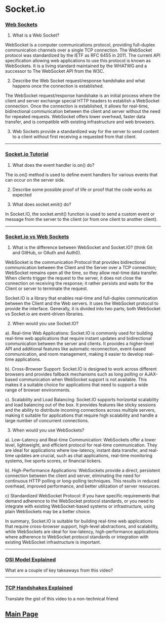 # Socket.io

### [Web Sockets](https://en.wikipedia.org/wiki/WebSocket)

1. What is a Web Socket?

 WebSocket is a computer communications protocol, providing full-duplex communication channels over a single TCP connection. The WebSocket protocol was standardized by the IETF as RFC 6455 in 2011. The current API specification allowing web applications to use this protocol is known as WebSockets. It is a living standard maintained by the WHATWG and a successor to The WebSocket API from the W3C.

2. Describe the Web Socket request/response handshake and what happens once the connection is established.

 The WebSocket request/response handshake is an initial process where the client and server exchange special HTTP headers to establish a WebSocket connection. Once the connection is established, it allows for real-time, bidirectional communication between the client and server without the need for repeated requests. WebSocket offers lower overhead, faster data transfer, and is compatible with existing infrastructure and web browsers.

3. Web Sockets provide a standardized way for the server to send content to a client without first receiving a requested from that client.


---

### [Socket.io Tutorial](https://www.tutorialspoint.com/socket.io/)

1. What does the event handler io.on() do?

The io.on() method is used to define event handlers for various events that can occur on the server side.

2. Describe some possible proof of life or proof that the code works as expected



3. What does socket.emit() do?

In Socket.IO, the socket.emit() function is used to send a custom event or message from the server to the client (or from one client to another client).

---

### [Socket.io vs Web Sockets](https://www.educba.com/websocket-vs-socket-io/)

1. What is the difference between WebSocket and Socket.IO? (think Git and GitHub, or OAuth and Auth0).

WebSocket is the communication Protocol that provides bidirectional communication between the Client and the Server over a TCP connection; WebSocket remains open all the time, so they allow real-time data transfer. When clients trigger the request to the server, it does not close the connection on receiving the response; it rather persists and waits for the Client or server to terminate the request.

Socket.IO is a library that enables real-time and full-duplex communication between the Client and the Web servers. It uses the WebSocket protocol to provide the interface. Generally, it is divided into two parts; both WebSocket vs Socket.io are event-driven libraries.

2. When would you use Socket.IO?

a). Real-time Web Applications: Socket.IO is commonly used for building real-time web applications that require instant updates and bidirectional communication between the server and clients. It provides a higher-level API and additional features like automatic reconnection, event-based communication, and room management, making it easier to develop real-time applications.

b). Cross-Browser Support: Socket.IO is designed to work across different browsers and provides fallback mechanisms such as long polling or AJAX-based communication when WebSocket support is not available. This makes it a suitable choice for applications that need to support a wide range of browser environments.

c). Scalability and Load Balancing: Socket.IO supports horizontal scalability and load balancing out of the box. It provides features like sticky sessions and the ability to distribute incoming connections across multiple servers, making it suitable for applications that require high scalability and handle a large number of concurrent connections.


3. When would you use WebSockets?

a). Low-Latency and Real-time Communication: WebSockets offer a lower level, lightweight, and efficient protocol for real-time communication. They are ideal for applications where low-latency, instant data transfer, and real-time updates are crucial, such as chat applications, real-time monitoring systems, live sports scores, or financial tickers.

b). High-Performance Applications: WebSockets provide a direct, persistent connection between the client and server, eliminating the need for continuous HTTP polling or long-polling techniques. This results in reduced overhead, improved performance, and better utilization of server resources.

c) Standardized WebSocket Protocol: If you have specific requirements that demand adherence to the WebSocket protocol standards, or you need to integrate with existing WebSocket-based systems or infrastructure, using plain WebSockets may be a better choice.

In summary, Socket.IO is suitable for building real-time web applications that require cross-browser support, high-level abstractions, and scalability, while WebSockets are ideal for low-latency, high-performance applications where adherence to WebSocket protocol standards or integration with existing WebSocket infrastructure is important.


---

### [OSI Model Explained](https://www.youtube.com/watch?v=vv4y_uOneC0&ab_channel=TechTerms)

What are a couple of key takeaways from this video?

---

### [TCP Handshakes Explained](https://www.youtube.com/watch?v=xMtP5ZB3wSk&ab_channel=SunnyClassroom)

Translate the gist of this video to a non-technical friend

## [Main Page](../README.md)
